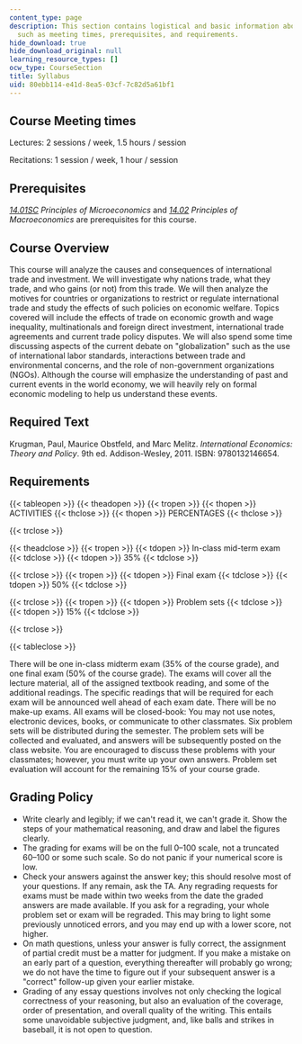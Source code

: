 ```yaml
---
content_type: page
description: This section contains logistical and basic information about the course
  such as meeting times, prerequisites, and requirements.
hide_download: true
hide_download_original: null
learning_resource_types: []
ocw_type: CourseSection
title: Syllabus
uid: 80ebb114-e41d-8ea5-03cf-7c82d5a61bf1
---
```


Course Meeting times
--------------------

Lectures: 2 sessions / week, 1.5 hours / session

Recitations: 1 session / week, 1 hour / session

Prerequisites
-------------

_[14.01SC](/courses/14-01sc-principles-of-microeconomics-fall-2011) Principles of Microeconomics_ and [_14.02_](/courses/14-02-principles-of-macroeconomics-spring-2014) _Principles of Macroeconomics_ are prerequisites for this course.

Course Overview
---------------

This course will analyze the causes and consequences of international trade and investment. We will investigate why nations trade, what they trade, and who gains (or not) from this trade. We will then analyze the motives for countries or organizations to restrict or regulate international trade and study the effects of such policies on economic welfare. Topics covered will include the effects of trade on economic growth and wage inequality, multinationals and foreign direct investment, international trade agreements and current trade policy disputes. We will also spend some time discussing aspects of the current debate on "globalization" such as the use of international labor standards, interactions between trade and environmental concerns, and the role of non-government organizations (NGOs). Although the course will emphasize the understanding of past and current events in the world economy, we will heavily rely on formal economic modeling to help us understand these events.

Required Text
-------------

Krugman, Paul, Maurice Obstfeld, and Marc Melitz. _International Economics: Theory and Policy_. 9th ed. Addison-Wesley, 2011. ISBN: 9780132146654.

Requirements
------------

{{< tableopen >}}
{{< theadopen >}}
{{< tropen >}}
{{< thopen >}}
ACTIVITIES
{{< thclose >}}
{{< thopen >}}
PERCENTAGES
{{< thclose >}}

{{< trclose >}}

{{< theadclose >}}
{{< tropen >}}
{{< tdopen >}}
In-class mid-term exam
{{< tdclose >}}
{{< tdopen >}}
35%
{{< tdclose >}}

{{< trclose >}}
{{< tropen >}}
{{< tdopen >}}
Final exam
{{< tdclose >}}
{{< tdopen >}}
50%
{{< tdclose >}}

{{< trclose >}}
{{< tropen >}}
{{< tdopen >}}
Problem sets
{{< tdclose >}}
{{< tdopen >}}
15%
{{< tdclose >}}

{{< trclose >}}

{{< tableclose >}}

There will be one in-class midterm exam (35% of the course grade), and one final exam (50% of the course grade). The exams will cover all the lecture material, all of the assigned textbook reading, and some of the additional readings. The specific readings that will be required for each exam will be announced well ahead of each exam date. There will be no make-up exams. All exams will be closed-book: You may not use notes, electronic devices, books, or communicate to other classmates. Six problem sets will be distributed during the semester. The problem sets will be collected and evaluated, and answers will be subsequently posted on the class website. You are encouraged to discuss these problems with your classmates; however, you must write up your own answers. Problem set evaluation will account for the remaining 15% of your course grade.

Grading Policy
--------------

*   Write clearly and legibly; if we can't read it, we can't grade it. Show the steps of your mathematical reasoning, and draw and label the figures clearly.
*   The grading for exams will be on the full 0–100 scale, not a truncated 60–100 or some such scale. So do not panic if your numerical score is low.
*   Check your answers against the answer key; this should resolve most of your questions. If any remain, ask the TA. Any regrading requests for exams must be made within two weeks from the date the graded answers are made available. If you ask for a regrading, your whole problem set or exam will be regraded. This may bring to light some previously unnoticed errors, and you may end up with a lower score, not higher.
*   On math questions, unless your answer is fully correct, the assignment of partial credit must be a matter for judgment. If you make a mistake on an early part of a question, everything thereafter will probably go wrong; we do not have the time to figure out if your subsequent answer is a "correct" follow-up given your earlier mistake.
*   Grading of any essay questions involves not only checking the logical correctness of your reasoning, but also an evaluation of the coverage, order of presentation, and overall quality of the writing. This entails some unavoidable subjective judgment, and, like balls and strikes in baseball, it is not open to question.